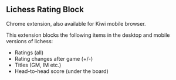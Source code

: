 ## Lichess Rating Block

Chrome extension, also available for Kiwi mobile browser.

This extension blocks the following items in the desktop and mobile versions of lichess:

* Ratings (all)
* Rating changes after game (+/-)
* Titles (GM, IM etc.)
* Head-to-head score (under the board)

